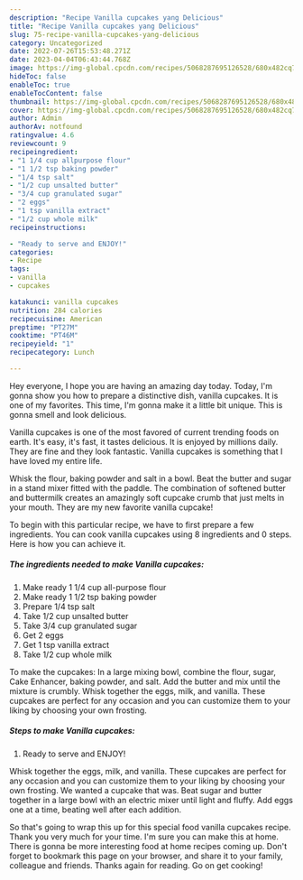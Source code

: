 ```yaml
---
description: "Recipe Vanilla cupcakes yang Delicious"
title: "Recipe Vanilla cupcakes yang Delicious"
slug: 75-recipe-vanilla-cupcakes-yang-delicious
category: Uncategorized
date: 2022-07-26T15:53:48.271Z
date: 2023-04-04T06:43:44.768Z
image: https://img-global.cpcdn.com/recipes/5068287695126528/680x482cq70/vanilla-cupcakes-recipe-main-photo.jpg
hideToc: false
enableToc: true
enableTocContent: false
thumbnail: https://img-global.cpcdn.com/recipes/5068287695126528/680x482cq70/vanilla-cupcakes-recipe-main-photo.jpg
cover: https://img-global.cpcdn.com/recipes/5068287695126528/680x482cq70/vanilla-cupcakes-recipe-main-photo.jpg
author: Admin
authorAv: notfound
ratingvalue: 4.6
reviewcount: 9
recipeingredient:
- "1 1/4 cup allpurpose flour"
- "1 1/2 tsp baking powder"
- "1/4 tsp salt"
- "1/2 cup unsalted butter"
- "3/4 cup granulated sugar"
- "2 eggs"
- "1 tsp vanilla extract"
- "1/2 cup whole milk"
recipeinstructions:

- "Ready to serve and ENJOY!"
categories:
- Recipe
tags:
- vanilla
- cupcakes

katakunci: vanilla cupcakes 
nutrition: 284 calories
recipecuisine: American
preptime: "PT27M"
cooktime: "PT46M"
recipeyield: "1"
recipecategory: Lunch

---
```



Hey everyone, I hope you are having an amazing day today. Today, I'm gonna show you how to prepare a distinctive dish, vanilla cupcakes. It is one of my favorites. This time, I'm gonna make it a little bit unique. This is gonna smell and look delicious.

Vanilla cupcakes is one of the most favored of current trending foods on earth. It's easy, it's fast, it tastes delicious. It is enjoyed by millions daily. They are fine and they look fantastic. Vanilla cupcakes is something that I have loved my entire life.

Whisk the flour, baking powder and salt in a bowl. Beat the butter and sugar in a stand mixer fitted with the paddle. The combination of softened butter and buttermilk creates an amazingly soft cupcake crumb that just melts in your mouth. They are my new favorite vanilla cupcake!


To begin with this particular recipe, we have to first prepare a few ingredients. You can cook vanilla cupcakes using 8 ingredients and 0 steps. Here is how you can achieve it.

<!--inarticleads1-->

##### The ingredients needed to make Vanilla cupcakes:

1. Make ready 1 1/4 cup all-purpose flour
1. Make ready 1 1/2 tsp baking powder
1. Prepare 1/4 tsp salt
1. Take 1/2 cup unsalted butter
1. Take 3/4 cup granulated sugar
1. Get 2 eggs
1. Get 1 tsp vanilla extract
1. Take 1/2 cup whole milk


To make the cupcakes: In a large mixing bowl, combine the flour, sugar, Cake Enhancer, baking powder, and salt. Add the butter and mix until the mixture is crumbly. Whisk together the eggs, milk, and vanilla. These cupcakes are perfect for any occasion and you can customize them to your liking by choosing your own frosting. 

<!--inarticleads2-->

##### Steps to make Vanilla cupcakes:


1. Ready to serve and ENJOY!

Whisk together the eggs, milk, and vanilla. These cupcakes are perfect for any occasion and you can customize them to your liking by choosing your own frosting. We wanted a cupcake that was. Beat sugar and butter together in a large bowl with an electric mixer until light and fluffy. Add eggs one at a time, beating well after each addition. 

So that's going to wrap this up for this special food vanilla cupcakes recipe. Thank you very much for your time. I'm sure you can make this at home. There is gonna be more interesting food at home recipes coming up. Don't forget to bookmark this page on your browser, and share it to your family, colleague and friends. Thanks again for reading. Go on get cooking!
